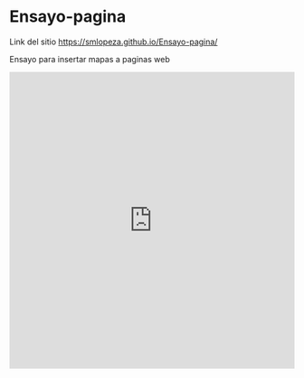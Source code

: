 # Ensayo-pagina

Link del sitio 
https://smlopeza.github.io/Ensayo-pagina/

Ensayo para insertar mapas a paginas web

<iframe id="igraph" scrolling="no" style="border:none;" seamless="seamless" src="https://plot.ly/~chris/1638.embed" height="525" width="100%"></iframe>


